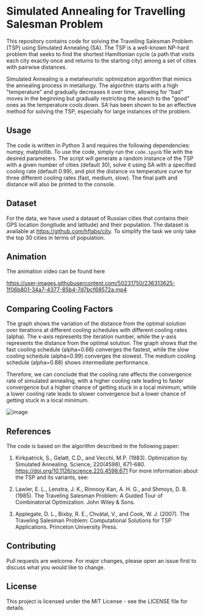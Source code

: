 # Simulated Annealing for Travelling Salesman Problem

This repository contains code for solving the Travelling Salesman Problem (TSP) using Simulated Annealing (SA). The TSP is a well-known NP-hard problem that seeks to find the shortest Hamiltonian cycle (a path that visits each city exactly once and returns to the starting city) among a set of cities with pairwise distances.

Simulated Annealing is a metaheuristic optimization algorithm that mimics the annealing process in metallurgy. The algorithm starts with a high "temperature" and gradually decreases it over time, allowing for "bad" moves in the beginning but gradually restricting the search to the "good" ones as the temperature cools down. SA has been shown to be an effective method for solving the TSP, especially for large instances of the problem.

## Usage
The code is written in Python 3 and requires the following dependencies: numpy, matplotlib. To use the code, simply run the `code.ipynb` file with the desired parameters. The script will generate a random instance of the TSP with a given number of cities (default 30), solve it using SA with a specified cooling rate (default 0.99), and plot the distance vs temperature curve for three different cooling rates (fast, medium, slow). The final path and distance will also be printed to the console.

## Dataset
For the data, we have used a dataset of Russian cities that contains their GPS location (longitude and latitude) and their population. The dataset is available
at https://github.com/hflabs/city. To simplify the task we only take the top 30 cities in terms of population.

## Animation
The animation video can be found here 


https://user-images.githubusercontent.com/50231750/236313625-1f06b801-34a7-4377-85b4-7d7bcf68572a.mp4


## Comparing Cooling Factors
The graph shows the variation of the distance from the optimal solution over iterations at different cooling schedules with different cooling rates (alpha). The x-axis represents the iteration number, while the y-axis represents the distance from the optimal solution. The graph shows that the fast cooling schedule (alpha=0.66) converges the fastest, while the slow cooling schedule (alpha=0.99) converges the slowest. The medium cooling schedule (alpha=0.88) shows intermediate performance.

Therefore, we can conclude that the cooling rate affects the convergence rate of simulated annealing, with a higher cooling rate leading to faster convergence but a higher chance of getting stuck in a local minimum, while a lower cooling rate leads to slower convergence but a lower chance of getting stuck in a local minimum.

![image](https://user-images.githubusercontent.com/50231750/236314670-e232e8f1-4139-46f5-bb2c-7e0c0bc2f068.png)


## References
The code is based on the algorithm described in the following paper:

1. Kirkpatrick, S., Gelatt, C.D., and Vecchi, M.P. (1983). Optimization by Simulated Annealing. Science, 220(4598), 671-680. https://doi.org/10.1126/science.220.4598.671
For more information about the TSP and its variants, see:

2. Lawler, E. L., Lenstra, J. K., Rinnooy Kan, A. H. G., and Shmoys, D. B. (1985). The Traveling Salesman Problem: A Guided Tour of Combinatorial Optimization. John Wiley & Sons.

3. Applegate, D. L., Bixby, R. E., Chvátal, V., and Cook, W. J. (2007). The Traveling Salesman Problem: Computational Solutions for TSP Applications. Princeton University Press.

## Contributing
Pull requests are welcome. For major changes, please open an issue first to discuss what you would like to change.

## License
This project is licensed under the MIT License - see the LICENSE file for details.
